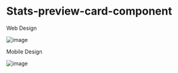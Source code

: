# Stats-preview-card-component

Web Design

![image](https://github.com/enesdelican/Stats-preview-card-component/assets/83830236/1f4a7cdb-8db7-4dcf-8da2-c4dfea60d8be)

Mobile Design

![image](https://github.com/enesdelican/Stats-preview-card-component/assets/83830236/7e4002f9-cf62-40e2-8e83-14dec7add24b)
